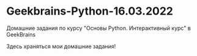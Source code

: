 # Geekbrains-Python-16.03.2022
Домашние задания по курсу "Основы Python. Интерактивный курс" в GeekBrains

Здесь храняться мои домашние задания!
